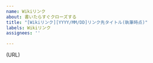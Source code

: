 ```yaml
---
name: Wikiリンク
about: 書いたらすぐクローズする
title: "[Wikiリンク][YYYY/MM/DD]リンク先タイトル(執筆時点)"
labels: Wikiリンク
assignees: ''

---
```


(URL)
